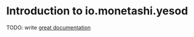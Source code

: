 # Introduction to io.monetashi.yesod

TODO: write [great documentation](http://jacobian.org/writing/what-to-write/)
